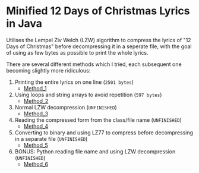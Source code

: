 # Minified 12 Days of Christmas Lyrics in Java

Utilises the Lempel Ziv Welch (LZW) algorithm to compress the lyrics of "12 Days of Christmas" before decompressing it in a seperate file, with the goal of using as few bytes as possible to print the whole lyrics.

There are several different methods which I tried, each subsequent one becoming slightly more ridiculous:

1. Printing the entire lyrics on one line (```2501 bytes```)
   - [Method_1](https://github.com/AlanSmithCS/12-days-of-Christmas/tree/main/Method_1)
2. Using loops and string arrays to avoid repetition (```597 bytes```)
   - [Method_2](https://github.com/AlanSmithCS/12-days-of-Christmas/tree/main/Method_2)
3. Normal LZW decompression (```UNFINISHED```)
   - [Method_3](https://github.com/AlanSmithCS/12-days-of-Christmas/tree/main/Method_3)
4. Reading the compressed form from the class/file name (```UNFINISHED```)
   - [Method_4](https://github.com/AlanSmithCS/12-days-of-Christmas/tree/main/Method_4)
5. Converting to binary and using LZ77 to compress before decompressing in a separate file (```UNFINISHED```)
   - [Method_5](https://github.com/AlanSmithCS/12-days-of-Christmas/tree/main/Method_5)
6. BONUS: Python reading file name and using LZW decompression (```UNFINISHED```)
   - [Method_6](https://github.com/AlanSmithCS/12-days-of-Christmas/tree/main/Method_6)
